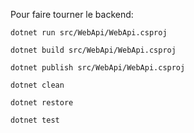 ﻿Pour faire tourner le backend:

```properties
dotnet run src/WebApi/WebApi.csproj

dotnet build src/WebApi/WebApi.csproj

dotnet publish src/WebApi/WebApi.csproj

dotnet clean

dotnet restore

dotnet test
```